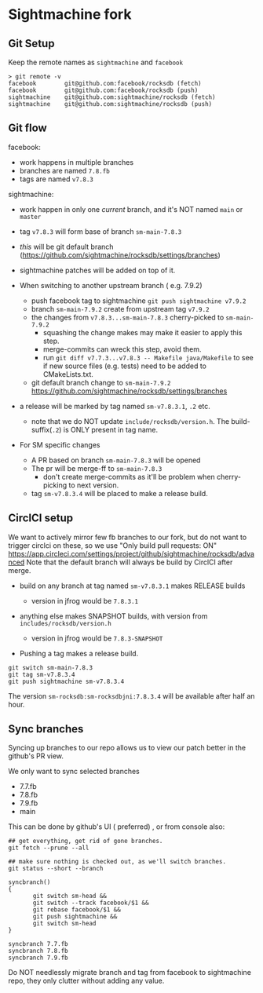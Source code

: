 # Sightmachine fork

## Git Setup

Keep the remote names as `sightmachine` and `facebook`

```
> git remote -v
facebook        git@github.com:facebook/rocksdb (fetch)
facebook        git@github.com:facebook/rocksdb (push)
sightmachine    git@github.com:sightmachine/rocksdb (fetch)
sightmachine    git@github.com:sightmachine/rocksdb (push)

```

## Git flow

facebook:
* work happens in multiple branches
* branches are named `7.8.fb`
* tags are named `v7.8.3`

sightmachine:
* work happen in only one _current_ branch, and it's NOT named `main` or `master`
* tag `v7.8.3` will form base of branch `sm-main-7.8.3`
* *this* will be git default branch (https://github.com/sightmachine/rocksdb/settings/branches)
* sightmachine patches will be added on top of it.

* When switching to another upstream branch ( e.g. 7.9.2)
  * push facebook tag to sightmachine `git push sightmachine v7.9.2`
  * branch `sm-main-7.9.2` create from upstream tag `v7.9.2`
  * the changes from `v7.8.3...sm-main-7.8.3` cherry-picked to `sm-main-7.9.2`
	* squashing the change makes may make it easier to apply this step.
	* merge-commits can wreck this step, avoid them.
	* run `git diff v7.7.3...v7.8.3 -- Makefile java/Makefile` to see if new source files (e.g. tests) need to be added to CMakeLists.txt.
  * git default branch change to `sm-main-7.9.2` https://github.com/sightmachine/rocksdb/settings/branches


* a release will be marked by tag named `sm-v7.8.3.1`, `.2` etc.
  * note that we do NOT update `include/rocksdb/version.h`. The build-suffix(`.2`) is ONLY present in tag name.
* For SM specific changes
  * A PR based on branch `sm-main-7.8.3` will be opened
  * The pr will be merge-ff to `sm-main-7.8.3`
	* don't create merge-commits as it'll be problem when cherry-picking to next version.
  * tag `sm-v7.8.3.4` will be placed to make a release build.


## CirclCI setup

We want to actively mirror few fb branches to our fork,
but do not want to trigger circlci on these,
so we use "Only build pull requests: ON"
https://app.circleci.com/settings/project/github/sightmachine/rocksdb/advanced
Note that the default branch will always be build by CirclCI after merge.

* build on any branch at tag named `sm-v7.8.3.1` makes RELEASE builds
  * version in jfrog would be `7.8.3.1`
* anything else makes SNAPSHOT builds, with version from `includes/rocksdb/version.h`
  * version in jfrog would be `7.8.3-SNAPSHOT`

* Pushing a tag makes a release build.
```
git switch sm-main-7.8.3
git tag sm-v7.8.3.4
git push sightmachine sm-v7.8.3.4
```

The version `sm-rocksdb:sm-rocksdbjni:7.8.3.4` will be available after half an hour.

## Sync branches

Syncing up branches to our repo allows us to view our patch better in the
github's PR view.

We only want to sync selected branches
* 7.7.fb
* 7.8.fb
* 7.9.fb
* main

This can be done by github's UI ( preferred) , or from console also:

```
## get everything, get rid of gone branches.
git fetch --prune --all

## make sure nothing is checked out, as we'll switch branches.
git status --short --branch

syncbranch()
{
	   git switch sm-head &&
	   git switch --track facebook/$1 &&
	   git rebase facebook/$1 &&
	   git push sightmachine &&
	   git switch sm-head
}

syncbranch 7.7.fb
syncbranch 7.8.fb
syncbranch 7.9.fb

```

Do NOT needlessly migrate branch and tag from facebook to sightmachine repo, they only
clutter without adding any value.

